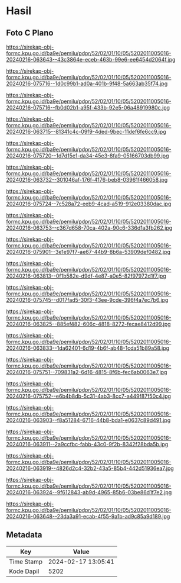 # Hasil

## Foto C Plano

https://sirekap-obj-formc.kpu.go.id/ba9e/pemilu/pdpr/52/02/01/10/05/5202011005016-20240216-063643--43c3864e-eceb-463b-99e6-ee6454d2064f.jpg

https://sirekap-obj-formc.kpu.go.id/ba9e/pemilu/pdpr/52/02/01/10/05/5202011005016-20240216-075716--1d0c99b1-ad0a-401b-9f48-5a663ab35f74.jpg

https://sirekap-obj-formc.kpu.go.id/ba9e/pemilu/pdpr/52/02/01/10/05/5202011005016-20240216-075716--fb0d02b1-a95f-433b-92e5-06a48919980c.jpg

https://sirekap-obj-formc.kpu.go.id/ba9e/pemilu/pdpr/52/02/01/10/05/5202011005016-20240216-063715--81341c4c-09f9-4ded-9bec-11def6fe6cc9.jpg

https://sirekap-obj-formc.kpu.go.id/ba9e/pemilu/pdpr/52/02/01/10/05/5202011005016-20240216-075720--1d7d15e1-da34-45e3-8fa9-05166703db99.jpg

https://sirekap-obj-formc.kpu.go.id/ba9e/pemilu/pdpr/52/02/01/10/05/5202011005016-20240216-063732--301046af-176f-4176-beb8-03961f466058.jpg

https://sirekap-obj-formc.kpu.go.id/ba9e/pemilu/pdpr/52/02/01/10/05/5202011005016-20240216-075724--7c528a72-eeb9-4cad-a519-912e03380dac.jpg

https://sirekap-obj-formc.kpu.go.id/ba9e/pemilu/pdpr/52/02/01/10/05/5202011005016-20240216-063753--c367d658-70ca-402a-90c6-336d1a3fb262.jpg

https://sirekap-obj-formc.kpu.go.id/ba9e/pemilu/pdpr/52/02/01/10/05/5202011005016-20240216-075901--3e1e97f7-ae67-44b9-8b6a-53909def0482.jpg

https://sirekap-obj-formc.kpu.go.id/ba9e/pemilu/pdpr/52/02/01/10/05/5202011005016-20240216-063813--0f1b582e-d9df-4e87-a0e5-82f97972d1f7.jpg

https://sirekap-obj-formc.kpu.go.id/ba9e/pemilu/pdpr/52/02/01/10/05/5202011005016-20240216-075745--d017fad5-30f3-43ee-9cde-396f4a7ec7b6.jpg

https://sirekap-obj-formc.kpu.go.id/ba9e/pemilu/pdpr/52/02/01/10/05/5202011005016-20240216-063825--885ef482-606c-4818-8272-fecae8412d99.jpg

https://sirekap-obj-formc.kpu.go.id/ba9e/pemilu/pdpr/52/02/01/10/05/5202011005016-20240216-063833--1da62401-6d19-4b6f-ab48-1cda51b89a58.jpg

https://sirekap-obj-formc.kpu.go.id/ba9e/pemilu/pdpr/52/02/01/10/05/5202011005016-20240216-075751--709831a2-6d16-4815-8f6b-fec6ab0063e7.jpg

https://sirekap-obj-formc.kpu.go.id/ba9e/pemilu/pdpr/52/02/01/10/05/5202011005016-20240216-075752--e6b4b8db-5c31-4ab3-8cc7-a449f87f50c4.jpg

https://sirekap-obj-formc.kpu.go.id/ba9e/pemilu/pdpr/52/02/01/10/05/5202011005016-20240216-063903--f8a51284-6716-44b8-bda1-e0637c89d491.jpg

https://sirekap-obj-formc.kpu.go.id/ba9e/pemilu/pdpr/52/02/01/10/05/5202011005016-20240216-063911--2a9ccfbc-fabb-43c0-9f2b-8342f28bda5b.jpg

https://sirekap-obj-formc.kpu.go.id/ba9e/pemilu/pdpr/52/02/01/10/05/5202011005016-20240216-063919--4826d2c4-32b2-43a5-85b4-442d51936ea7.jpg

https://sirekap-obj-formc.kpu.go.id/ba9e/pemilu/pdpr/52/02/01/10/05/5202011005016-20240216-063924--9f612843-ab9d-4965-85b6-03be86d1f7e2.jpg

https://sirekap-obj-formc.kpu.go.id/ba9e/pemilu/pdpr/52/02/01/10/05/5202011005016-20240216-063648--23da3a91-ecab-4f55-9a1b-ad9c85a9d189.jpg


## Metadata

| Key        | Value               |
| ---------- | ------------------- |
| Time Stamp | 2024-02-17 13:05:41 |
| Kode Dapil | 5202                |



